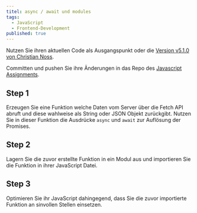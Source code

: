 ```yaml
---
titel: async / await und modules
tags: 
  - JavaScript
  - Frontend-Development
published: true
---
```


Nutzen Sie ihren aktuellen Code als Ausgangspunkt oder die [Version v5.1.0 von Christian Noss](https://github.com/cnoss/fd-2021/releases/tag/v5.1.0).

Committen und pushen Sie ihre Änderungen in das Repo des [Javascript Assignments](https://classroom.github.com/classrooms/61686333-webdev-fd-sose-2021/assignments/startercode-javascript).

## Step 1 
Erzeugen Sie eine Funktion welche Daten vom Server über die Fetch API abruft und diese wahlweise als String oder JSON Objekt zurückgibt. Nutzen Sie in dieser Funktion die Ausdrücke `async` und `await` zur Auflösung der Promises.

## Step 2
Lagern Sie die zuvor erstellte Funktion in ein Modul aus und importieren Sie die Funktion in ihrer JavaScript Datei.

## Step 3
Optimieren Sie ihr JavaScript dahingegend, dass Sie die zuvor importierte Funktion an sinvollen Stellen einsetzen.
